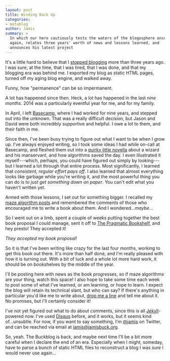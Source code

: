 ```yaml
---
layout: post
title: Winding Back Up
categories:
- metablog
author: Jamis
summary: >
  In which our hero cautiously tests the waters of the blogosphere once
  again, relates three years' worth of news and lessons learned, and
  announces his latest project
---
```


It's a little hard to believe that I [stopped blogging](http://weblog.jamisbuck.org/2011/9/1/shutting-down) more than three years ago. I was sure, at the time, that I was tired, that I was done, and that my blogging era was behind me. I exported my blog as static HTML pages, turned off my aging blog engine, and walked away.

Funny, how "permanence" can be so impermanent.

A lot has happened since then. Heck, a lot has happened in the last *nine months*. 2014 was a particularly eventful year for me, and for my family.

In April, I left [Basecamp](http://basecamp.com), where I had worked for nine years, and stepped out into the unknown. That was a really difficult decision, but Jason and David were both incredibly supportive and helpful. I owe a lot to them, and their faith in me.

Since then, I've been busy trying to figure out what I want to be when I grow up. I've always enjoyed writing, so I took some ideas I had while on-call at Basecamp, and fleshed them out into a [quirky little novella](http://blog.jamisbuck.org) about a wizard and his manservant, and how algorithms saved the day. I even illustrated it myself---which, perhaps, you could have figured out simply by looking---but I learned a lot through that entire process. Most significantly, I learned that *consistent, regular effort pays off*. I also learned that almost everything looks like garbage while you're writing it, and the most powerful thing you can do is to *just get something down on paper*. You can't edit what you haven't written yet.

Armed with those lessons, I set out for something bigger. I recalled my [maze algorithm posts](http://weblog.jamisbuck.org/2011/2/7/maze-generation-algorithm-recap) and remembered the comments of those who encouraged me to write a book about them. And I wondered...*maybe*...

So I went out on a limb, spent a couple of weeks putting together the best book proposal I could manage, sent it off to [The Pragmatic Bookshelf](http://pragprog.com), and hey presto! They accepted it!

*They accepted my book proposal!*

So it is that I've been writing like crazy for the last four months, working to get this book out there. It's more than half done, and I'm really pleased with how it is turning out. With a bit of luck and a whole lot more hard work, it should be on bookshelves by the middle of the year.

I'll be posting here with news as the book progresses, so if maze algorithms are your thing, watch this space! I also hope to take some time each week to post some of what I've learned, or am learning, or hope to learn. I expect the blog will retain its technical slant, but who can say? If there's anything in particular you'd like me to write about, [drop me a line](mailto:jamis@jamisbuck.org) and tell me about it. No promises, but I'll certainly consider it!

I've not yet figured out what to do about comments, since this is all [Jekyll](http://jekyllrb.com)-powered now. I've used [Disqus](http://disqus.com) before, and it works, but it seems kind of...unsubtle. For now, if you want to say something, I'm [@jamis](http://www.twitter.com/jamis) on Twitter, and can be reached via email at [jamis@jamisbuck.org](mailto:jamis@jamisbuck.org).

So, yeah. The Buckblog is back, and maybe next time I'll be a bit more careful when I declare the end of an era. Especially when I might, someday, have to parse a bunch of static HTML files to reconstruct a blog I was *sure* I would never use again...

